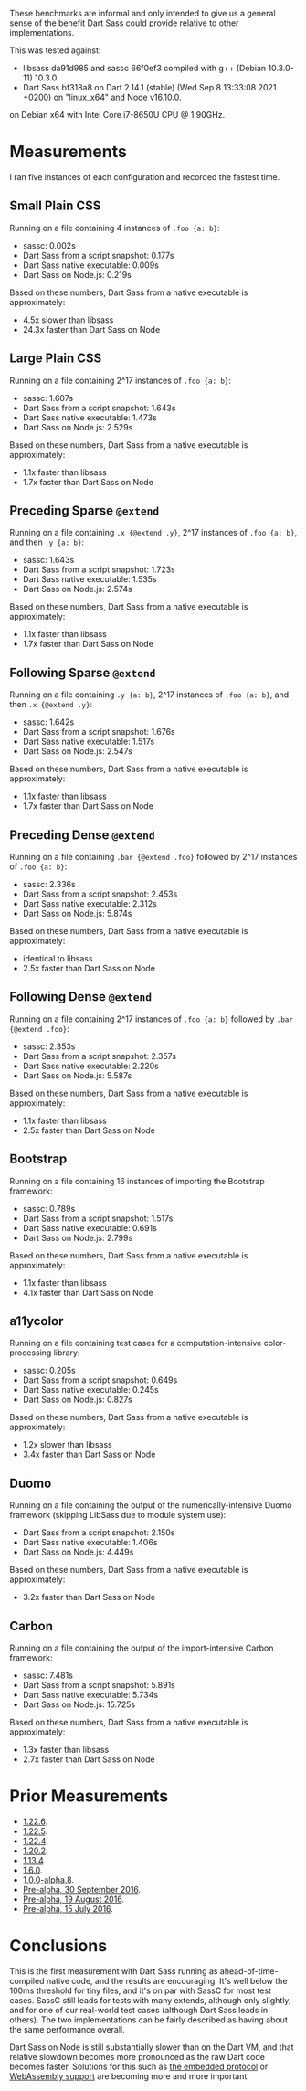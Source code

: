 These benchmarks are informal and only intended to give us a general sense of
the benefit Dart Sass could provide relative to other implementations.

This was tested against:

* libsass da91d985 and sassc 66f0ef3 compiled with g++ (Debian 10.3.0-11) 10.3.0.
* Dart Sass bf318a8 on Dart 2.14.1 (stable) (Wed Sep 8 13:33:08 2021 +0200) on "linux_x64" and Node v16.10.0.

on Debian x64 with Intel Core i7-8650U CPU @ 1.90GHz.

# Measurements

I ran five instances of each configuration and recorded the fastest time.

## Small Plain CSS

Running on a file containing 4 instances of `.foo {a: b}`:

* sassc: 0.002s
* Dart Sass from a script snapshot: 0.177s
* Dart Sass native executable: 0.009s
* Dart Sass on Node.js: 0.219s

Based on these numbers, Dart Sass from a native executable is approximately:

* 4.5x slower than libsass
* 24.3x faster than Dart Sass on Node

## Large Plain CSS

Running on a file containing 2^17 instances of `.foo {a: b}`:

* sassc: 1.607s
* Dart Sass from a script snapshot: 1.643s
* Dart Sass native executable: 1.473s
* Dart Sass on Node.js: 2.529s

Based on these numbers, Dart Sass from a native executable is approximately:

* 1.1x faster than libsass
* 1.7x faster than Dart Sass on Node

## Preceding Sparse `@extend`

Running on a file containing `.x {@extend .y}`, 2^17 instances of `.foo {a: b}`, and then `.y {a: b}`:

* sassc: 1.643s
* Dart Sass from a script snapshot: 1.723s
* Dart Sass native executable: 1.535s
* Dart Sass on Node.js: 2.574s

Based on these numbers, Dart Sass from a native executable is approximately:

* 1.1x faster than libsass
* 1.7x faster than Dart Sass on Node

## Following Sparse `@extend`

Running on a file containing `.y {a: b}`, 2^17 instances of `.foo {a: b}`, and then `.x {@extend .y}`:

* sassc: 1.642s
* Dart Sass from a script snapshot: 1.676s
* Dart Sass native executable: 1.517s
* Dart Sass on Node.js: 2.547s

Based on these numbers, Dart Sass from a native executable is approximately:

* 1.1x faster than libsass
* 1.7x faster than Dart Sass on Node

## Preceding Dense `@extend`

Running on a file containing `.bar {@extend .foo}` followed by 2^17 instances of `.foo {a: b}`:

* sassc: 2.336s
* Dart Sass from a script snapshot: 2.453s
* Dart Sass native executable: 2.312s
* Dart Sass on Node.js: 5.874s

Based on these numbers, Dart Sass from a native executable is approximately:

* identical to libsass
* 2.5x faster than Dart Sass on Node

## Following Dense `@extend`

Running on a file containing 2^17 instances of `.foo {a: b}` followed by `.bar {@extend .foo}`:

* sassc: 2.353s
* Dart Sass from a script snapshot: 2.357s
* Dart Sass native executable: 2.220s
* Dart Sass on Node.js: 5.587s

Based on these numbers, Dart Sass from a native executable is approximately:

* 1.1x faster than libsass
* 2.5x faster than Dart Sass on Node

## Bootstrap

Running on a file containing 16 instances of importing the Bootstrap framework:

* sassc: 0.789s
* Dart Sass from a script snapshot: 1.517s
* Dart Sass native executable: 0.691s
* Dart Sass on Node.js: 2.799s

Based on these numbers, Dart Sass from a native executable is approximately:

* 1.1x faster than libsass
* 4.1x faster than Dart Sass on Node

## a11ycolor

Running on a file containing test cases for a computation-intensive color-processing library:

* sassc: 0.205s
* Dart Sass from a script snapshot: 0.649s
* Dart Sass native executable: 0.245s
* Dart Sass on Node.js: 0.827s

Based on these numbers, Dart Sass from a native executable is approximately:

* 1.2x slower than libsass
* 3.4x faster than Dart Sass on Node

## Duomo

Running on a file containing the output of the numerically-intensive Duomo framework (skipping LibSass due to module system use):

* Dart Sass from a script snapshot: 2.150s
* Dart Sass native executable: 1.406s
* Dart Sass on Node.js: 4.449s

Based on these numbers, Dart Sass from a native executable is approximately:

* 3.2x faster than Dart Sass on Node

## Carbon

Running on a file containing the output of the import-intensive Carbon framework:

* sassc: 7.481s
* Dart Sass from a script snapshot: 5.891s
* Dart Sass native executable: 5.734s
* Dart Sass on Node.js: 15.725s

Based on these numbers, Dart Sass from a native executable is approximately:

* 1.3x faster than libsass
* 2.7x faster than Dart Sass on Node

# Prior Measurements

* [1.22.6](https://github.com/sass/dart-sass/blob/eec6ccc9d96fdb5dd30122a0c824efe8a6bfd168/perf.md).
* [1.22.5](https://github.com/sass/dart-sass/blob/ed73c2c053435703cfbee8709f0dfb110cd31487/perf.md).
* [1.22.4](https://github.com/sass/dart-sass/blob/a7172a2b1dd48b339e5d57159ed364ffb9f5812e/perf.md).
* [1.20.2](https://github.com/sass/dart-sass/blob/4b7699291c9f69533d25980d23b0647266b665f2/perf.md).
* [1.13.4](https://github.com/sass/dart-sass/blob/b6ccc91a138e75420227ff79381c5f70e60254f1/perf.md).
* [1.6.0](https://github.com/sass/dart-sass/blob/048cbe197a77e1cf4b837a40a5acb737e949fd5c/perf.md).
* [1.0.0-alpha.8](https://github.com/sass/dart-sass/blob/be44245a849f2bb18b5ca1fc74f3043a36da17f0/perf.md).
* [Pre-alpha, 30 September 2016](https://github.com/sass/dart-sass/blob/169370bf18fd01d0618b0fc00d9db33e2fc52aa7/perf.md).
* [Pre-alpha, 19 August 2016](https://github.com/sass/dart-sass/blob/4bea13cfe57d9e3c7f1f8580b80c59abe1cfabf8/perf.md).
* [Pre-alpha, 15 July 2016](https://github.com/sass/dart-sass/blob/a3e00059c4371bfde9afada1759d8484aee05584/perf.md).

# Conclusions

This is the first measurement with Dart Sass running as ahead-of-time-compiled
native code, and the results are encouraging. It's well below the 100ms
threshold for tiny files, and it's on par with SassC for most test cases. SassC
still leads for tests with many extends, although only slightly, and for one of
our real-world test cases (although Dart Sass leads in others). The two
implementations can be fairly described as having about the same performance
overall.

Dart Sass on Node is still substantially slower than on the Dart VM, and that
relative slowdown becomes more pronounced as the raw Dart code becomes faster.
Solutions for this such as [the embedded protocol][] or [WebAssembly support][]
are becoming more and more important.

[the embedded protocol]: https://github.com/sass/sass-embedded-protocol
[WebAssembly support]: https://github.com/dart-lang/sdk/issues/32894
